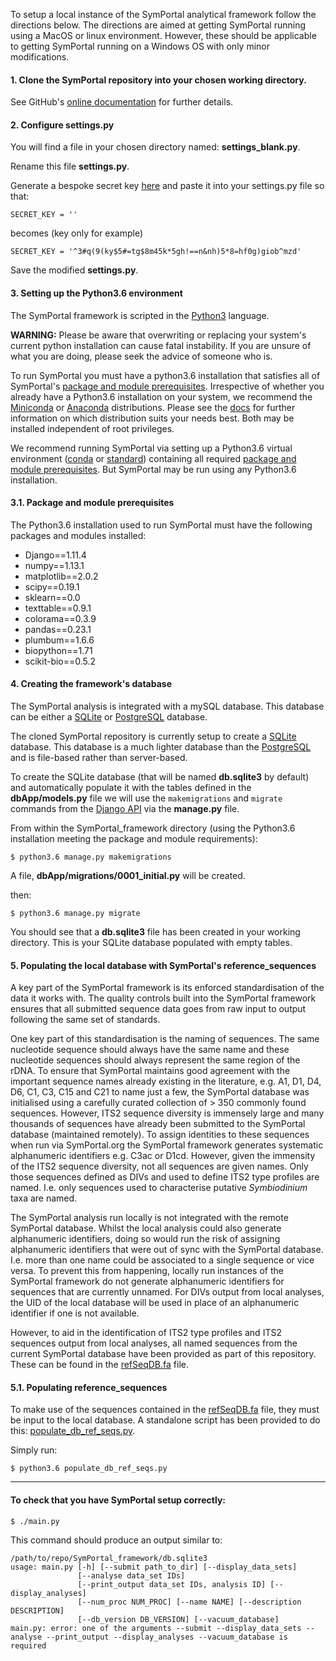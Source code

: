 To setup a local instance of the SymPortal analytical framework follow the directions below. The directions are aimed at getting SymPortal running using a MacOS or linux environment. However, these should be applicable to getting SymPortal running on a Windows OS with only minor modifications.

#### 1. Clone the SymPortal repository into your chosen working directory.

See GitHub's [online documentation](https://help.github.com/articles/cloning-a-repository/) for further details.


#### 2. Configure settings.py

You will find a file in your chosen directory named: **settings_blank.py**.

Rename this file **settings.py**.

Generate a bespoke secret key [here](https://www.miniwebtool.com/django-secret-key-generator/) and paste it into your settings.py file so that:

`SECRET_KEY = ''` 

becomes (key only for example)

`SECRET_KEY = '^3#q(9(ky$5#=tg$8m45k*5gh!==n&nh)5*8=hf0g)giob^mzd'`

Save the modified **settings.py**.

#### 3. Setting up the Python3.6 environment

The SymPortal framework is scripted in the [Python3](https://www.python.org/download/releases/3.0/) language.

**WARNING:** Please be aware that overwriting or replacing your system's current python installation can cause fatal instability. If you are unsure of what you are doing, please seek the advice of someone who is. 

To run SymPortal you must have a python3.6 installation that satisfies all of SymPortal's [package and module prerequisites](####31-Package-and-module-prerequisites). Irrespective of whether you already have a Python3.6 installation on your system, we recommend the [Miniconda](https://conda.io/docs/user-guide/install/download.html) or [Anaconda](https://conda.io/docs/user-guide/install/download.html) distributions. Please see the [docs](https://conda.io/docs/user-guide/install/download.html) for further information on which distribution suits your needs best. Both may be installed independent of root privileges.

We recommend running SymPortal via setting up a Python3.6 virtual environment ([conda](https://conda.io/docs/user-guide/tasks/manage-environments.html) or [standard](https://docs.python.org/3.6/library/venv.html)) containing all required [package and module prerequisites](####31-Package-and-module-prerequisites). But SymPortal may be run using any Python3.6 installation.

#### 3.1. Package and module prerequisites
The Python3.6 installation used to run SymPortal must have the following packages and modules installed:
* Django==1.11.4
* numpy==1.13.1
* matplotlib==2.0.2
* scipy==0.19.1
* sklearn==0.0
* texttable==0.9.1
* colorama==0.3.9
* pandas==0.23.1
* plumbum==1.6.6
* biopython==1.71
* scikit-bio==0.5.2

#### 4. Creating the framework's database

The SymPortal analysis is integrated with a mySQL database. This database can be either a [SQLite](https://www.sqlite.org) or [PostgreSQL](https://www.postgresql.org/) database.

The cloned SymPortal repository is currently setup to create a [SQLite](https://www.sqlite.org) database. This database is a much lighter database than the [PostgreSQL](https://www.postgresql.org/) and is file-based rather than server-based.

To create the SQLite database (that will be named **db.sqlite3** by default) and automatically populate it with the tables defined in the **dbApp/models.py** file we will use the `makemigrations` and `migrate` commands from the [Django API](https://www.djangoproject.com/) via the **manage.py** file.

From within the SymPortal_framework directory (using the Python3.6 installation meeting the package and module requirements):
```shell
$ python3.6 manage.py makemigrations
```
A file, **dbApp/migrations/0001_initial.py** will be created.

then:
```console
$ python3.6 manage.py migrate
```
You should see that a **db.sqlite3** file has been created in your working directory. This is your SQLite database populated with empty tables.

#### 5. Populating the local database with SymPortal's reference_sequences
A key part of the SymPortal framework is its enforced standardisation of the data it works with. The quality controls built into the SymPortal framework ensures that all submitted sequence data goes from raw input to output following the same set of standards. 

One key part of this standardisation is the naming of sequences. The same nucleotide sequence should always have the same name and these nucleotide sequences should always represent the same region of the rDNA. To ensure that SymPortal maintains good agreement with the important sequence names already existing in the literature, e.g. A1, D1, D4, D6, C1, C3, C15 and C21 to name just a few, the SymPortal database was initialised using a carefully curated collection of > 350 commonly found sequences. However, ITS2 sequence diversity is immensely large and many thousands of sequences have already been submitted to the SymPortal database (maintained remotely). To assign identities to these sequences when run via SymPortal.org the SymPortal framework generates systematic alphanumeric identifiers e.g. C3ac or D1cd. However, given the immensity of the ITS2 sequence diversity, not all sequences are given names. Only those sequences defined as DIVs and used to define ITS2 type profiles are named. I.e. only sequences used to characterise putative _Symbiodinium_ taxa are named.

The SymPortal analysis run locally is not integrated with the remote SymPortal database. Whilst the local analysis could also generate alphanumeric identifiers, doing so would run the risk of assigning alphanumeric identifiers that were out of sync with the SymPortal database. I.e. more than one name could be associated to a single sequence or vice versa. To prevent this from happening, locally run instances of the SymPortal framework do not generate alphanumeric identifiers for sequences that are currently unnamed. For DIVs output from local analyses, the UID of the local database will be used in place of an alphanumeric identifier if one is not available.

However, to aid in the identification of ITS2 type profiles and ITS2 sequences output from local analyses, all named sequences from the current SymPortal database have been provided as part of this repository. These can be found in the [refSeqDB.fa](https://github.com/SymPortal/SymPortal_framework/tree/master/symbiodiniumDB) file.

#### 5.1. Populating reference_sequences
To make use of the sequences contained in the [refSeqDB.fa](https://github.com/SymPortal/SymPortal_framework/tree/master/symbiodiniumDB) file, they must be input to the local database. A standalone script has been provided to do this: [populate_db_ref_seqs.py](https://github.com/SymPortal/SymPortal_framework/tree/master/populate_db_ref_seqs.py).

Simply run:
```shell
$ python3.6 populate_db_ref_seqs.py
```

***

#### To check that you have SymPortal setup correctly:
```console
$ ./main.py
```

This command should produce an output similar to:

```console
/path/to/repo/SymPortal_framework/db.sqlite3
usage: main.py [-h] [--submit path_to_dir] [--display_data_sets]
               [--analyse data_set IDs]
               [--print_output data_set IDs, analysis ID] [--display_analyses]
               [--num_proc NUM_PROC] [--name NAME] [--description DESCRIPTION]
               [--db_version DB_VERSION] [--vacuum_database]
main.py: error: one of the arguments --submit --display_data_sets --analyse --print_output --display_analyses --vacuum_database is required
```